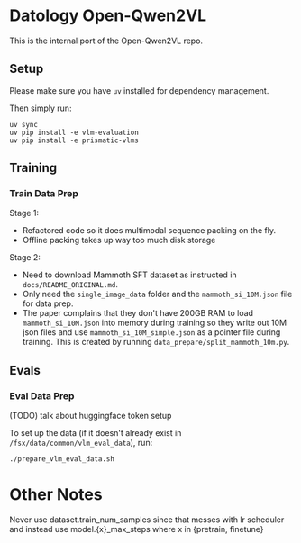 # Datology Open-Qwen2VL

This is the internal port of the Open-Qwen2VL repo. 

## Setup

Please make sure you have `uv` installed for dependency management. 

Then simply run: 
```Shell
uv sync
uv pip install -e vlm-evaluation
uv pip install -e prismatic-vlms
```

## Training

### Train Data Prep

Stage 1:
- Refactored code so it does multimodal sequence packing on the fly. 
- Offline packing takes up way too much disk storage

Stage 2:
- Need to download Mammoth SFT dataset as instructed in `docs/README_ORIGINAL.md`. 
- Only need the `single_image_data` folder and the `mammoth_si_10M.json` file for data prep. 
- The paper complains that they don't have 200GB RAM to load `mammoth_si_10M.json` into memory during training so they write out 10M json files and use `mammoth_si_10M_simple.json` as a pointer file during training. This is created by running `data_prepare/split_mammoth_10m.py`.




## Evals

### Eval Data Prep

(TODO) talk about huggingface token setup

To set up the data (if it doesn't already exist in `/fsx/data/common/vlm_eval_data`), run:
```Shell
./prepare_vlm_eval_data.sh
```

# Other Notes
Never use dataset.train_num_samples since that messes with lr scheduler and instead use model.{x}_max_steps where x in {pretrain, finetune}
